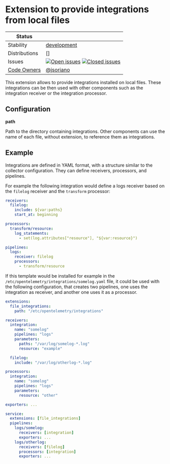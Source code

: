 # Extension to provide integrations from local files

<!-- status autogenerated section -->
| Status        |           |
| ------------- |-----------|
| Stability     | [development]  |
| Distributions | [] |
| Issues        | [![Open issues](https://img.shields.io/github/issues-search/open-telemetry/opentelemetry-collector-contrib?query=is%3Aissue%20is%3Aopen%20label%3Aextension%2Ffileintegration%20&label=open&color=orange&logo=opentelemetry)](https://github.com/open-telemetry/opentelemetry-collector-contrib/issues?q=is%3Aopen+is%3Aissue+label%3Aextension%2Ffileintegration) [![Closed issues](https://img.shields.io/github/issues-search/open-telemetry/opentelemetry-collector-contrib?query=is%3Aissue%20is%3Aclosed%20label%3Aextension%2Ffileintegration%20&label=closed&color=blue&logo=opentelemetry)](https://github.com/open-telemetry/opentelemetry-collector-contrib/issues?q=is%3Aclosed+is%3Aissue+label%3Aextension%2Ffileintegration) |
| [Code Owners](https://github.com/open-telemetry/opentelemetry-collector-contrib/blob/main/CONTRIBUTING.md#becoming-a-code-owner)    | [@jsoriano](https://www.github.com/jsoriano) |

[development]: https://github.com/open-telemetry/opentelemetry-collector/blob/main/docs/component-stability.md#development
<!-- end autogenerated section -->

This extension allows to provide integrations installed on local files.
These integrations can be then used with other components such as the
integration receiver or the integration processor.

## Configuration

**path**

Path to the directory containing integrations. Other components can use the name
of each file, without extension, to reference them as integrations.

## Example

Integrations are defined in YAML format, with a structure similar to the
collector configuration. They can define receivers, processors, and pipelines.

For example the following integration would define a logs receiver based on the
`filelog` receiver and the `transform` processor:
```yaml
receivers:
  filelog:
    include: ${var:paths}
    start_at: beginning

processors:
  transform/resource:
    log_statements:
      - set(log.attributes["resource"], "${var:resource}")

pipelines:
  logs:
    receiver: filelog
    processors:
      - transform/resource
```

If this template would be installed for example in the `/etc/opentelemetry/integrations/somelog.yaml`
file, it could be used with the following configuration, that creates two
pipelines, one uses the integration as receiver, and another one uses it as a
processor.

```yaml
extensions:
  file_integrations:
    path: "/etc/opentelemetry/integrations"

receivers:
  integration:
    name: "somelog"
    pipelines: "logs"
    parameters:
      paths: "/var/log/somelog-*.log"
      resource: "example"

  filelog:
    include: "/var/log/otherlog-*.log"

processors:
  integration:
    name: "somelog"
    pipelines: "logs"
    parameters:
      resource: "other"

exporters: ...

service:
  extensions: [file_integrations]
  pipelines:
    logs/somelog:
      receivers: [integration]
      exporters: ...
    logs/otherlog:
      receivers: [filelog]
      processors: [integration]
      exporters: ...
```
